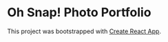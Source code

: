 # Oh Snap! Photo Portfolio

This project was bootstrapped with [Create React App](https://github.com/facebook/create-react-app).